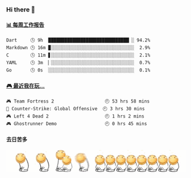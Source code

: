 ### Hi there 👋  

 <!-- waka-box start -->
#### <a href="https://gist.github.com/51d75cccce903a25b1f8cd7ca9d3a329" target="_blank">📊 每周工作报告</a>
```text
Dart     🕓 9h  ██████████████████████████████▏░ 94.2%
Markdown 🕓 16m ▉░░░░░░░░░░░░░░░░░░░░░░░░░░░░░░░  2.9%
C        🕓 11m ▋░░░░░░░░░░░░░░░░░░░░░░░░░░░░░░░  2.1%
YAML     🕓 3m  ▏░░░░░░░░░░░░░░░░░░░░░░░░░░░░░░░  0.7%
Go       🕓 0s  ░░░░░░░░░░░░░░░░░░░░░░░░░░░░░░░░  0.1%
```
<!-- Powered by https://github.com/journey-ad/waka-box-go . -->
<!-- waka-box end -->


 <!-- steam-box start -->
#### <a href="https://gist.github.com/3b0d2519577a02ab95e5d0d7ca4fa814" target="_blank">🎮 最近我在玩…</a>
```text
🎮 Team Fortress 2                   🕘 53 hrs 58 mins
🔫 Counter-Strike: Global Offensive  🕘 3 hrs 30 mins
🎮 Left 4 Dead 2                     🕘 1 hrs 2 mins
🎮 Ghostrunner Demo                  🕘 0 hrs 45 mins
```
<!-- Powered by https://github.com/YouEclipse/steam-box . -->
<!-- steam-box end -->

#### 去日苦多
![](990672b3e82963502a597c34e55546b5.gif)


<!--
**oneto1/oneto1** is a ✨ _special_ ✨ repository because its `README.md` (this file) appears on your GitHub profile.

Here are some ideas to get you started:

- 🔭 I’m currently working on ...
- 🌱 I’m currently learning ...
- 👯 I’m looking to collaborate on ...
- 🤔 I’m looking for help with ...
- 💬 Ask me about ...
- 📫 How to reach me: ...
- 😄 Pronouns: ...
- ⚡ Fun fact: ...
-->
